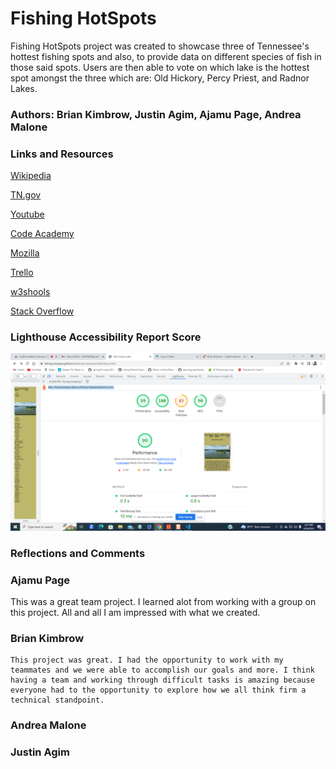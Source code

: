 # Fishing HotSpots

Fishing HotSpots project was created to showcase three of Tennessee's hottest fishing spots and also, to provide data on different species of fish in those said spots. Users are then able to vote on which lake is the hottest spot amongst the three which are: Old Hickory, Percy Priest, and Radnor Lakes.

### Authors: Brian Kimbrow, Justin Agim, Ajamu Page, Andrea Malone

### Links and Resources

[Wikipedia](https://en.wikipedia.org/wiki/Old_Hickory_Lake)

[TN.gov](https://www.tn.gov/twra/fishing/where-to-fish/middle-tennessee-r2/old-hickory-reservoir.)

[Youtube](https://www.youtube.com/)

[Code Academy](https://www.codecademy.com/learn)

[Mozilla](https://developer.mozilla.org/en-US/docs/Web/JavaScript)

[Trello](https://trello.com/b/jlNRyWlg/fishing-hotspots)

[w3shools](https://www.w3schools.com/jsref/jsref_includes.asp)

[Stack Overflow](https://stackoverflow.com/)

### Lighthouse Accessibility Report Score

![Lighthouse Image](</img/Screenshot%20(250).png>)

### Reflections and Comments

### Ajamu Page 
 This was a great team project.  I learned alot from working with a group on this project. All and all I am impressed with what we created.  

### Brian Kimbrow

    This project was great. I had the opportunity to work with my teammates and we were able to accomplish our goals and more. I think having a team and working through difficult tasks is amazing because everyone had to the opportunity to explore how we all think firm a technical standpoint.

### Andrea Malone


### Justin Agim



